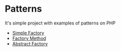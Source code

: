 # Patterns
It's simple project with examples of patterns on PHP
- [Simple Factory](https://github.com/TzepART/patterns/blob/master/examplesPatterns/simpleFactory.php)
- [Factory Method](https://github.com/TzepART/patterns/blob/master/examplesPatterns/factoryMethod.php)
- [Abstract Factory](https://github.com/TzepART/patterns/blob/master/examplesPatterns/abstractFactory.php)
